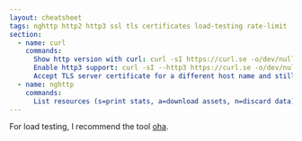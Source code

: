 ```yaml
---
layout: cheatsheet
tags: nghttp http2 http3 ssl tls certificates load-testing rate-limit
section:
  - name: curl
    commands:
      Show http version with curl: curl -sI https://curl.se -o/dev/null -w '%{http_version}\n'
      Enable http3 support: curl -sI --http3 https://curl.se -o/dev/null -w '%{http_version}\n'
      Accept TLS server certificate for a different host name and still send a client certificate: curl -v --cert-type P12 --cert certificate.p12:password --resolve host.name:443:192.168.1.123 https://host.name
  - name: nghttp
    commands:
      List resources (s=print stats, a=download assets, n=discard data): "nghttp --stat --get-assets --null-out https://andreas-mausch.de"
---
```


For load testing, I recommend the tool [oha](https://github.com/hatoo/oha).
